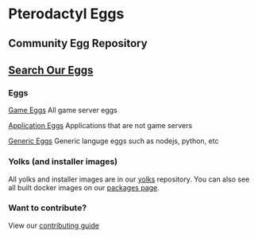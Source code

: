 # Pterodactyl Eggs
## Community Egg Repository

## [Search Our Eggs](https://PterodactylEggs.com)

### Eggs

[Game Eggs](https://github.com/Ptero-Eggs/game-eggs)
All game server eggs

[Application Eggs](https://github.com/Ptero-Eggs/application-eggs)
Applications that are not game servers

[Generic Eggs](https://github.com/Ptero-Eggs/generic-eggs)
Generic languge eggs such as nodejs, python, etc


### Yolks (and installer images)
All yolks and installer images are in our [yolks](https://github.com/Ptero-Eggs/yolks) repository. You can also see all built docker images on our [packages page](https://github.com/orgs/Ptero-Eggs/packages).

### Want to contribute?
View our [contributing guide](https://github.com/Ptero-Eggs/.github/blob/main/profile/CONTRIBUTING.md)
